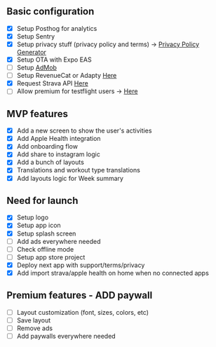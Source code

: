 ## Basic configuration

- [x] Setup Posthog for analytics
- [x] Setup Sentry
- [x] Setup privacy stuff (privacy policy and terms) -> [Privacy Policy Generator](https://www.privacypolicygenerator.info/)
- [x] Setup OTA with Expo EAS
- [ ] Setup [AdMob](https://github.com/invertase/react-native-google-mobile-ads)
- [ ] Setup RevenueCat or Adapty [Here](https://community.revenuecat.com/general-questions-7/looking-for-guidance-on-integrating-subscriptions-in-app-without-login-5330)
- [x] Request Strava API [Here](https://share.hsforms.com/1VXSwPUYqSH6IxK0y51FjHwcnkd8)
- [ ] Allow premium for testflight users -> [Here](https://github.com/jeremybarbet/expo-testflight)

## MVP features

- [x] Add a new screen to show the user's activities
- [x] Add Apple Health integration
- [x] Add onboarding flow
- [x] Add share to instagram logic
- [x] Add a bunch of layouts
- [x] Translations and workout type translations
- [x] Add layouts logic for Week summary

## Need for launch

- [x] Setup logo
- [x] Setup app icon
- [x] Setup splash screen
- [ ] Add ads everywhere needed
- [ ] Check offline mode
- [ ] Setup app store project
- [x] Deploy next app with support/terms/privacy
- [x] Add import strava/apple health on home when no connected apps

## Premium features - ADD paywall

- [ ] Layout customization (font, sizes, colors, etc)
- [ ] Save layout
- [ ] Remove ads
- [ ] Add paywalls everywhere needed
